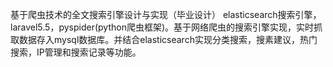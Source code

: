 基于爬虫技术的全文搜索引擎设计与实现（毕业设计）
elasticsearch搜索引擎，laravel5.5，pyspider(python爬虫框架)。基于网络爬虫的搜索引擎实现，实时抓取数据存入mysql数据库。并结合elasticsearch实现分类搜索，搜素建议，热门搜索，IP管理和搜索记录等功能。
